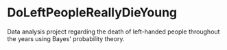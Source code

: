 # DoLeftPeopleReallyDieYoung
Data analysis project regarding the death of left-handed people throughout the years using Bayes' probability theory.
